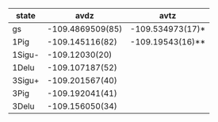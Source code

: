 
| state  | avdz             | avtz             |
| ------ | ---------------- | ---------------- |
| gs     | -109.4869509(85) | -109.534973(17)* |
| 1Pig   | -109.145116(82)  | -109.19543(16)** |
| 1Sigu- | -109.12030(20)   |                  |
| 1Delu  | -109.107187(52)  |                  |
| 3Sigu+ | -109.201567(40)  |                  |
| 3Pig   | -109.192041(41)  |                  |
| 3Delu  | -109.156050(34)  |                  |
